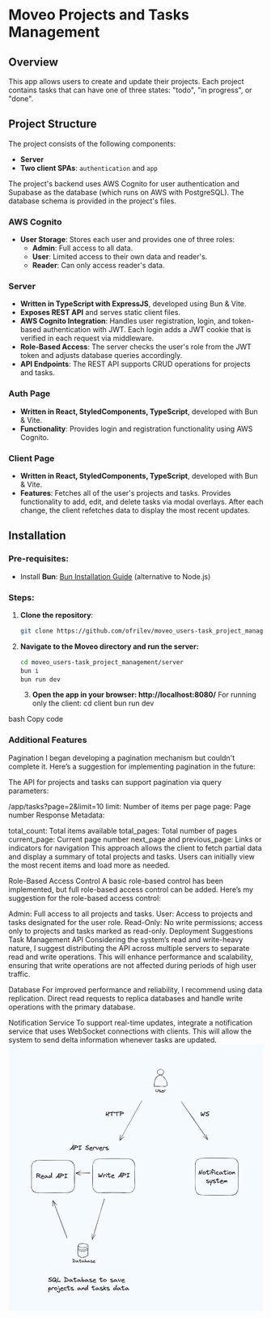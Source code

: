 # Moveo Projects and Tasks Management

## Overview

This app allows users to create and update their projects. Each project contains tasks that can have one of three states: "todo", "in progress", or "done".

## Project Structure

The project consists of the following components:

- **Server**
- **Two client SPAs**: `authentication` and `app`

The project's backend uses AWS Cognito for user authentication and Supabase as the database (which runs on AWS with PostgreSQL). The database schema is provided in the project's files.

### AWS Cognito

- **User Storage**: Stores each user and provides one of three roles:
  - **Admin**: Full access to all data.
  - **User**: Limited access to their own data and reader's.
  - **Reader**: Can only access reader's data.

### Server

- **Written in TypeScript with ExpressJS**, developed using Bun & Vite.
- **Exposes REST API** and serves static client files.
- **AWS Cognito Integration**: Handles user registration, login, and token-based authentication with JWT. Each login adds a JWT cookie that is verified in each request via middleware.
- **Role-Based Access**: The server checks the user's role from the JWT token and adjusts database queries accordingly.
- **API Endpoints**: The REST API supports CRUD operations for projects and tasks.

### Auth Page

- **Written in React, StyledComponents, TypeScript**, developed with Bun & Vite.
- **Functionality**: Provides login and registration functionality using AWS Cognito.

### Client Page

- **Written in React, StyledComponents, TypeScript**, developed with Bun & Vite.
- **Features**: Fetches all of the user's projects and tasks. Provides functionality to add, edit, and delete tasks via modal overlays. After each change, the client refetches data to display the most recent updates.

## Installation

### Pre-requisites:

- Install **Bun**: [Bun Installation Guide](https://bun.sh/) (alternative to Node.js)

### Steps:

1. **Clone the repository**:
   ```bash
   git clone https://github.com/ofrilev/moveo_users-task_project_management.git
   ```
2. **Navigate to the Moveo directory and run the server:**
   ```bash
   cd moveo_users-task_project_management/server
   bun i
   bun run dev
   ```
   3. **Open the app in your browser: http://localhost:8080/**
      For running only the client:
      cd client
      bun run dev

bash
Copy code

### Additional Features

Pagination
I began developing a pagination mechanism but couldn't complete it. Here’s a suggestion for implementing pagination in the future:

The API for projects and tasks can support pagination via query parameters:

/app/tasks?page=2&limit=10
limit: Number of items per page
page: Page number
Response Metadata:

total_count: Total items available
total_pages: Total number of pages
current_page: Current page number
next_page and previous_page: Links or indicators for navigation
This approach allows the client to fetch partial data and display a summary of total projects and tasks. Users can initially view the most recent items and load more as needed.

Role-Based Access Control
A basic role-based control has been implemented, but full role-based access control can be added. Here’s my suggestion for the role-based access control:

Admin: Full access to all projects and tasks.
User: Access to projects and tasks designated for the user role.
Read-Only: No write permissions; access only to projects and tasks marked as read-only.
Deployment Suggestions
Task Management API
Considering the system’s read and write-heavy nature, I suggest distributing the API across multiple servers to separate read and write operations. This will enhance performance and scalability, ensuring that write operations are not affected during periods of high user traffic.

Database
For improved performance and reliability, I recommend using data replication. Direct read requests to replica databases and handle write operations with the primary database.

Notification Service
To support real-time updates, integrate a notification service that uses WebSocket connections with clients. This will allow the system to send delta information whenever tasks are updated.
![Description of the image](./notificationSystem.jpeg)
